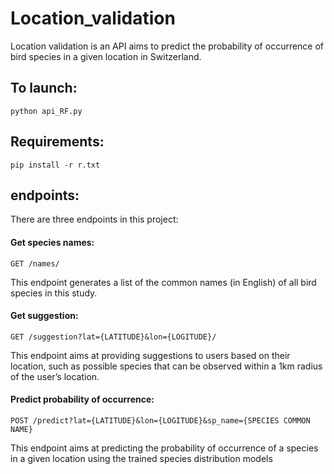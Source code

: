 # Location_validation

Location validation is an API aims to predict the probability of occurrence of bird species in a given location in Switzerland.

## To launch:
```python api_RF.py```

## Requirements:

```pip install -r r.txt```

## endpoints:

There are three endpoints in this project:

#### Get species names:

```GET /names/```

This endpoint generates a list of the common names (in English) of all bird species in this study.

#### Get suggestion:

```GET /suggestion?lat={LATITUDE}&lon={LOGITUDE}/```

This endpoint aims at providing suggestions to users based on their location, such as possible species that can be observed within a 1km radius of the user’s location.

#### Predict probability of occurrence:

```POST /predict?lat={LATITUDE}&lon={LOGITUDE}&sp_name={SPECIES COMMON NAME}```

This endpoint aims at predicting the probability of occurrence of a species in a given location using the trained species distribution models
